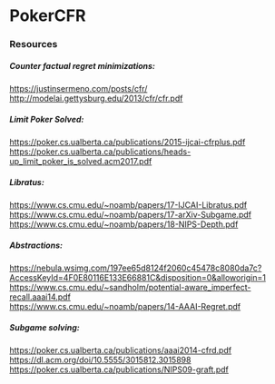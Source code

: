 # PokerCFR

### Resources
##### Counter factual regret minimizations: </br>
https://justinsermeno.com/posts/cfr/ </br>
http://modelai.gettysburg.edu/2013/cfr/cfr.pdf </br>

##### Limit Poker Solved: </br>
https://poker.cs.ualberta.ca/publications/2015-ijcai-cfrplus.pdf </br>
https://poker.cs.ualberta.ca/publications/heads-up_limit_poker_is_solved.acm2017.pdf </br>

##### Libratus: </br>
https://www.cs.cmu.edu/~noamb/papers/17-IJCAI-Libratus.pdf </br>
https://www.cs.cmu.edu/~noamb/papers/17-arXiv-Subgame.pdf </br>
https://www.cs.cmu.edu/~noamb/papers/18-NIPS-Depth.pdf </br>

##### Abstractions: </br>
https://nebula.wsimg.com/197ee65d8124f2060c45478c8080da7c?AccessKeyId=4F0E80116E133E66881C&disposition=0&alloworigin=1 </br>
https://www.cs.cmu.edu/~sandholm/potential-aware_imperfect-recall.aaai14.pdf </br>
https://www.cs.cmu.edu/~noamb/papers/14-AAAI-Regret.pdf </br>

##### Subgame solving: </br>
https://poker.cs.ualberta.ca/publications/aaai2014-cfrd.pdf </br>
https://dl.acm.org/doi/10.5555/3015812.3015898 </br>
https://poker.cs.ualberta.ca/publications/NIPS09-graft.pdf </br>





